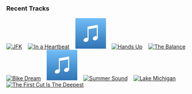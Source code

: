 ### Recent Tracks
[<img src='https://lastfm.freetls.fastly.net/i/u/300x300/de63ed44aa0a38df4a4770738094aba1.png' width='16%' height='16%' alt='JFK'>](https://www.last.fm/music/ryann/_/jfk)&nbsp;&nbsp;&nbsp;&nbsp;[<img src='https://lastfm.freetls.fastly.net/i/u/300x300/0d1cede4428c84d82074e6689ea21974.png' width='16%' height='16%' alt='In a Heartbeat'>](https://www.last.fm/music/ryan%2bmcmullan/_/in%2ba%2bheartbeat)&nbsp;&nbsp;&nbsp;&nbsp;[<img src='https://github.com/atfinke/atfinke/blob/master/placeholder.jpeg?raw=true' width='16%' height='16%' alt='Rearview'>](https://www.last.fm/music/run%2briver%2bnorth/_/rearview)&nbsp;&nbsp;&nbsp;&nbsp;[<img src='https://lastfm.freetls.fastly.net/i/u/300x300/8fbfd234713b44375791335affb4b782.png' width='16%' height='16%' alt='Hands Up'>](https://www.last.fm/music/run%2briver%2bnorth/_/hands%2bup)&nbsp;&nbsp;&nbsp;&nbsp;[<img src='https://lastfm.freetls.fastly.net/i/u/300x300/55cea9a7145b4087c0dfb4dce3fe6c37.png' width='16%' height='16%' alt='The Balance'>](https://www.last.fm/music/royal%2btongues/_/the%2bbalance)&nbsp;&nbsp;&nbsp;&nbsp;<br>[<img src='https://lastfm.freetls.fastly.net/i/u/300x300/61380e07df9cd27bcc2328fd2e6d07bb.png' width='16%' height='16%' alt='Bike Dream'>](https://www.last.fm/music/rostam/_/bike%2bdream)&nbsp;&nbsp;&nbsp;&nbsp;[<img src='https://github.com/atfinke/atfinke/blob/master/placeholder.jpeg?raw=true' width='16%' height='16%' alt='Open Road - EP Version'>](https://www.last.fm/music/roo%2bpanes/_/open%2broad%2b-%2bep%2bversion)&nbsp;&nbsp;&nbsp;&nbsp;[<img src='https://lastfm.freetls.fastly.net/i/u/300x300/bb08a1ccce27c9903507643795313b95.png' width='16%' height='16%' alt='Summer Sound'>](https://www.last.fm/music/romes/_/summer%2bsound)&nbsp;&nbsp;&nbsp;&nbsp;[<img src='https://lastfm.freetls.fastly.net/i/u/300x300/912e68d6424d41238d4340bd38b4b010.png' width='16%' height='16%' alt='Lake Michigan'>](https://www.last.fm/music/rogue%2bwave/_/lake%2bmichigan)&nbsp;&nbsp;&nbsp;&nbsp;[<img src='https://lastfm.freetls.fastly.net/i/u/300x300/c45f494660021b63a444cf7d8401c55a.png' width='16%' height='16%' alt='The First Cut Is The Deepest'>](https://www.last.fm/music/rod%2bstewart/_/the%2bfirst%2bcut%2bis%2bthe%2bdeepest)&nbsp;&nbsp;&nbsp;&nbsp;<br>